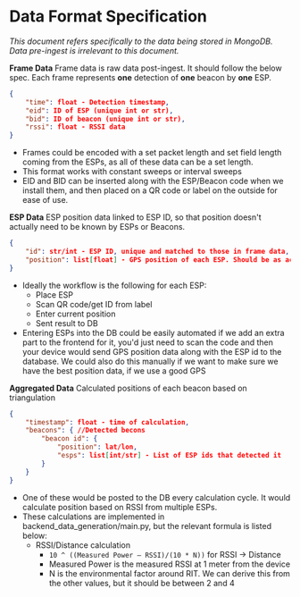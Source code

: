 # Data Format Specification

_This document refers specifically to the data being stored in MongoDB. Data pre-ingest is irrelevant to this document._

**Frame Data**
Frame data is raw data post-ingest. It should follow the below spec. Each frame represents **one** detection of **one** beacon by **one** ESP.

```json
{
    "time": float - Detection timestamp,
    "eid": ID of ESP (unique int or str),
    "bid": ID of beacon (unique int or str),
    "rssi": float - RSSI data
}
```

-   Frames could be encoded with a set packet length and set field length coming from the ESPs, as all of these data can be a set length.
-   This format works with constant sweeps or interval sweeps
-   EID and BID can be inserted along with the ESP/Beacon code when we install them, and then placed on a QR code or label on the outside for ease of use.

**ESP Data**
ESP position data linked to ESP ID, so that position doesn't actually need to be known by ESPs or Beacons.

```json
{
    "id": str/int - ESP ID, unique and matched to those in frame data,
    "position": list[float] - GPS position of each ESP. Should be as accurate as possible
}
```

-   Ideally the workflow is the following for each ESP:
    -   Place ESP
    -   Scan QR code/get ID from label
    -   Enter current position
    -   Sent result to DB
-   Entering ESPs into the DB could be easily automated if we add an extra part to the frontend for it, you'd just need to scan the code and then your device would send GPS position data along with the ESP id to the database. We could also do this manually if we want to make sure we have the best position data, if we use a good GPS

**Aggregated Data**
Calculated positions of each beacon based on triangulation

```json
{
    "timestamp": float - time of calculation,
    "beacons": { //Detected becons
        "beacon id": {
            "position": lat/lon,
            "esps": list[int/str] - List of ESP ids that detected it
        }
    }
}
```

-   One of these would be posted to the DB every calculation cycle. It would calculate position based on RSSI from multiple ESPs.
-   These calculations are implemented in backend_data_generation/main.py, but the relevant formula is listed below:
    -   RSSI/Distance calculation
        -   `10 ^ ((Measured Power – RSSI)/(10 * N))` for RSSI -> Distance
        -   Measured Power is the measured RSSI at 1 meter from the device
        -   N is the environmental factor around RIT. We can derive this from the other values, but it should be between 2 and 4

